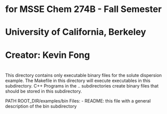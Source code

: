 # for MSSE Chem 274B - Fall Semester
# University of California, Berkeley
# 
# Creator:  Kevin Fong
#
This directory contains only executable binary files for the solute dispersion example. The  Makefile in this directory will execute executables in this subdirectory.
C++ Programs in the .. subdirectories create binary files that should be stored in this subdirectory.  

PATH ROOT_DIR/examples/bin
    Files:
    - README: this file with a general description of the bin subdirectory
    